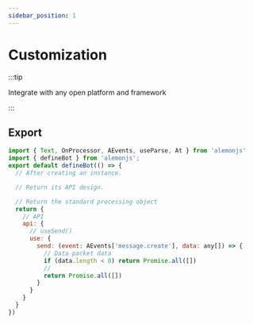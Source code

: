 ```yaml
---
sidebar_position: 1
---
```


# Customization

:::tip

Integrate with any open platform and framework

:::

## Export

```js title="src/index.ts"
import { Text, OnProcessor, AEvents, useParse, At } from 'alemonjs'
import { defineBot } from 'alemonjs';
export default defineBot(() => {
  // After creating an instance.

  // Return its API design.

  // Return the standard processing object
  return {
    // API
    api: {
      // useSend()
      use: {
        send: (event: AEvents['message.create'], data: any[]) => {
          // Data packet data
          if (data.length < 0) return Promise.all([])
          //
          return Promise.all([])
        }
      }
    }
  }
})
```
